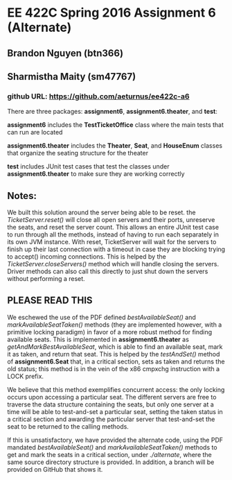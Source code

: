 # EE 422C Spring 2016 Assignment 6 (Alternate)
## Brandon Nguyen (btn366)
## Sharmistha Maity (sm47767)

### github URL: https://github.com/aeturnus/ee422c-a6
There are three packages: **assignment6**, **assignment6.theater**, and **test**:

**assignment6** includes the **TestTicketOffice** class where the main tests that can run are located

**assignment6.theater** includes the **Theater**, **Seat**, and **HouseEnum** classes that organize the seating structure for the theater

**test** includes JUnit test cases that test the classes under **assignment6.theater** to make sure they are working correctly

## Notes:
We built this solution around the server being able to be reset. the *TicketServer.reset()* will close all open servers and their ports, unreserve the seats, and reset the server count. This allows an entire JUnit test case to run through all the methods, instead of having to run each separately in its own JVM instance. With reset, TicketServer will wait for the servers to finish up their last connection with a timeout in case they are blocking trying to accept() incoming connections.
This is helped by the *TicketServer.closeServers()* method which will handle closing the servers. Driver methods can also call this directly to just shut down the servers without performing a reset.

## PLEASE READ THIS
We eschewed the use of the PDF defined *bestAvailableSeat()* and *markAvailableSeatTaken()* methods (they are implemented however, with a primitive locking paradigm) in favor of a more robust method for finding available seats. This is implemented in **assignment6.theater** as *getAndMarkBestAvailableSeat*, which is able to find an available seat, mark it as taken, and return that seat. This is helped by the *testAndSet()* method of **assignment6.Seat** that, in a critical section, sets as taken and returns the old status; this method is in the vein of the x86 cmpxchg instruction with a LOCK prefix.

We believe that this method exemplifies concurrent access: the only locking occurs upon accessing a particular seat. The different servers are free to traverse the data structure containing the seats, but only one server at a time will be able to test-and-set a particular seat, setting the taken status in a critical section and awarding the particular server that test-and-set the seat to be returned to the calling methods.

If this is unsatisfactory, we have provided the alternate code, using the PDF mandated *bestAvailableSeat()* and *markAvailableSeatTaken()* methods to get and mark the seats in a critical section, under *./alternate*, where the same source directory structure is provided. In addition, a branch will be provided on GitHub that shows it.